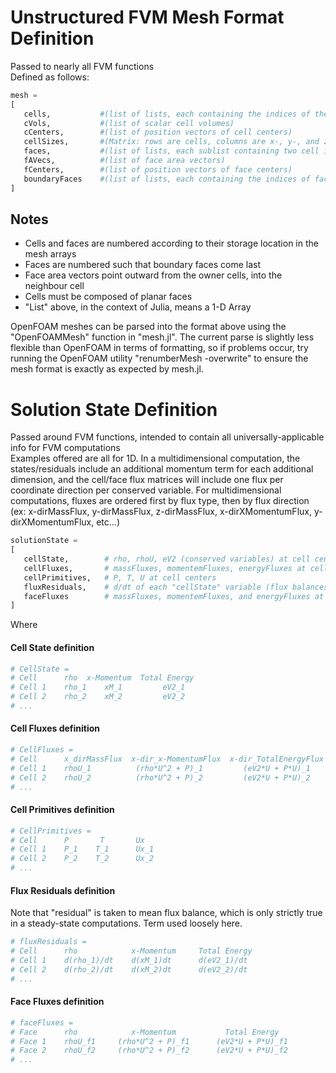 # Unstructured FVM Mesh Format Definition
Passed to nearly all FVM functions  
Defined as follows:  
```julia
mesh =
[
   cells,           #(list of lists, each containing the indices of the faces that make up the cell)  
   cVols,           #(list of scalar cell volumes)  
   cCenters,        #(list of position vectors of cell centers)  
   cellSizes,       #(Matrix: rows are cells, columns are x-, y-, and z-direction sizes of the cell)
   faces,           #(list of lists, each sublist containing two cell indices: the owner cell and the neighbour cell)  
   fAVecs,          #(list of face area vectors)  
   fCenters,        #(list of position vectors of face centers)  
   boundaryFaces    #(list of lists, each containing the indices of faces on the ith boundary)  
]
```

## Notes
- Cells and faces are numbered according to their storage location in the mesh arrays
- Faces are numbered such that boundary faces come last
- Face area vectors point outward from the owner cells, into the neighbour cell
- Cells must be composed of planar faces
- "List" above, in the context of Julia, means a 1-D Array  

OpenFOAM meshes can be parsed into the format above using the "OpenFOAMMesh" function in "mesh.jl".
The current parse is slightly less flexible than OpenFOAM in terms of formatting, so if problems occur, try running the OpenFOAM utility "renumberMesh -overwrite" to ensure the mesh format is exactly as expected by mesh.jl.

# Solution State Definition
Passed around FVM functions, intended to contain all universally-applicable info for FVM computations  
Examples offered are all for 1D. In a multidimensional computation, the states/residuals include an additional momentum term for each additional dimension, and the cell/face flux matrices will include one flux per coordinate direction per conserved variable.
For multidimensional computations, fluxes are ordered first by flux type, then by flux direction (ex: x-dirMassFlux, y-dirMassFlux, z-dirMassFlux, x-dirXMomentumFlux, y-dirXMomentumFlux, etc...)
```julia
solutionState =  
[  
   cellState,        # rho, rhoU, eV2 (conserved variables) at cell centers
   cellFluxes,       # massFluxes, momentemFluxes, energyFluxes at cell centers
   cellPrimitives,   # P, T, U at cell centers
   fluxResiduals,    # d/dt of each "cellState" variable (flux balances for each cell)
   faceFluxes        # massFluxes, momentemFluxes, and energyFluxes at face centers
]  
```
Where  
#### Cell State definition
```julia
# CellState =
# Cell      rho  x-Momentum  Total Energy
# Cell 1    rho_1    xM_1         eV2_1
# Cell 2    rho_2    xM_2         eV2_2
# ...
```
#### Cell Fluxes definition
```julia
# CellFluxes =
# Cell      x_dirMassFlux  x-dir_x-MomentumFlux  x-dir_TotalEnergyFlux
# Cell 1    rhoU_1          (rho*U^2 + P)_1         (eV2*U + P*U)_1
# Cell 2    rhoU_2          (rho*U^2 + P)_2         (eV2*U + P*U)_2
# ...
```
#### Cell Primitives definition
```julia
# CellPrimitives =
# Cell      P       T       Ux
# Cell 1    P_1    T_1      Ux_1
# Cell 2    P_2    T_2      Ux_2
# ...
```
#### Flux Residuals definition
Note that "residual" is taken to mean flux balance, which is only strictly true in a steady-state computations. Term used loosely here.
```julia
# fluxResiduals =
# Cell      rho            x-Momentum     Total Energy
# Cell 1    d(rho_1)/dt    d(xM_1)dt      d(eV2_1)/dt
# Cell 2    d(rho_2)/dt    d(xM_2)dt      d(eV2_2)/dt
# ...
```
#### Face Fluxes definition
```julia
# faceFluxes =
# Face      rho            x-Momentum           Total Energy
# Face 1    rhoU_f1     (rho*U^2 + P)_f1      (eV2*U + P*U)_f1
# Face 2    rhoU_f2     (rho*U^2 + P)_f2      (eV2*U + P*U)_f2
# ...
```

